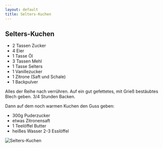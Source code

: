 ```yaml
---
layout: default
title: Selters-Kuchen
---
```


## Selters-Kuchen

- 2 Tassen Zucker
- 4 Eier
- 1 Tasse Öl
- 3 Tassen Mehl
- 1 Tasse Selters
- 1 Vanillezucker
- 1 Zitrone (Saft und Schale)
- 1 Backpulver

Alles der Reihe nach verrühren. Auf ein gut gefettetes, mit Grieß bestäubtes Blech geben. 3/4 Stunden Backen.

Dann auf dem noch warmen Kuchen den Guss geben:
- 300g Puderzucker
- etwas Zitronensaft
- 1 Teelöffel Butter
- heißes Wasser 2-3 Esslöffel

<img alt="Selters-Kuchen" src="{{site.baseurl}}/img/selters-kuchen.jpg" class="original_rezept" />

